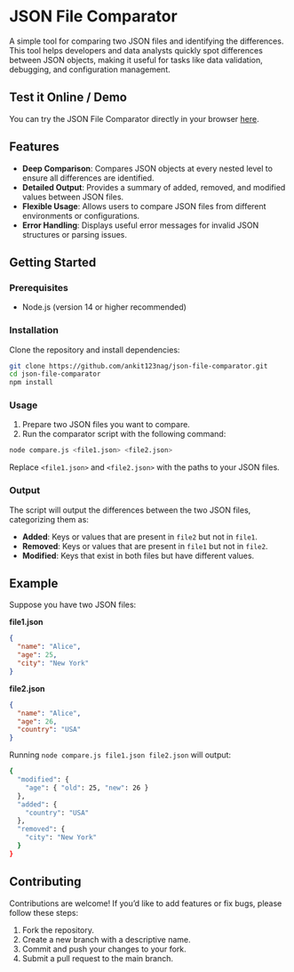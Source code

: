 # JSON File Comparator

A simple tool for comparing two JSON files and identifying the differences. This tool helps developers and data analysts quickly spot differences between JSON objects, making it useful for tasks like data validation, debugging, and configuration management.


## Test it Online / Demo
You can try the JSON File Comparator directly in your browser [here](https://json-file-comaprision.vercel.app/).

## Features

- **Deep Comparison**: Compares JSON objects at every nested level to ensure all differences are identified.
- **Detailed Output**: Provides a summary of added, removed, and modified values between JSON files.
- **Flexible Usage**: Allows users to compare JSON files from different environments or configurations.
- **Error Handling**: Displays useful error messages for invalid JSON structures or parsing issues.

## Getting Started

### Prerequisites

- Node.js (version 14 or higher recommended)

### Installation

Clone the repository and install dependencies:

```bash
git clone https://github.com/ankit123nag/json-file-comparator.git
cd json-file-comparator
npm install
```

### Usage

1. Prepare two JSON files you want to compare.
2. Run the comparator script with the following command:

```bash
node compare.js <file1.json> <file2.json>
```

Replace `<file1.json>` and `<file2.json>` with the paths to your JSON files.

### Output

The script will output the differences between the two JSON files, categorizing them as:
- **Added**: Keys or values that are present in `file2` but not in `file1`.
- **Removed**: Keys or values that are present in `file1` but not in `file2`.
- **Modified**: Keys that exist in both files but have different values.

## Example

Suppose you have two JSON files:

**file1.json**
```json
{
  "name": "Alice",
  "age": 25,
  "city": "New York"
}
```

**file2.json**
```json
{
  "name": "Alice",
  "age": 26,
  "country": "USA"
}
```

Running `node compare.js file1.json file2.json` will output:

```bash
{
  "modified": {
    "age": { "old": 25, "new": 26 }
  },
  "added": {
    "country": "USA"
  },
  "removed": {
    "city": "New York"
  }
}
```

## Contributing

Contributions are welcome! If you’d like to add features or fix bugs, please follow these steps:

1. Fork the repository.
2. Create a new branch with a descriptive name.
3. Commit and push your changes to your fork.
4. Submit a pull request to the main branch.
